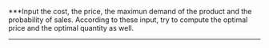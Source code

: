 ***Input the cost, the price, the maximun demand of the product and the probability of sales. According to these input, try to compute the optimal price and the optimal quantity as well. 
***
